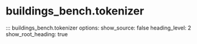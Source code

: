 # buildings_bench.tokenizer
::: buildings_bench.tokenizer
    options:
        show_source: false
        heading_level: 2
        show_root_heading: true